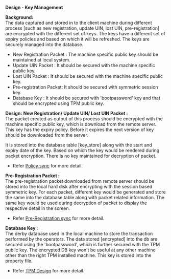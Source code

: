 **Design - Key Management**

**Background:**  
  The data captured and stored in to the client machine during different process [such as new registration, update UIN, lost UIN, pre-registration] are encrypted with the different set of keys. The keys have a different set of expiry policies and based on which it will be refreshed. The keys are securely managed into the database.  

  - New Registration Packet : The machine specific public key should be maintained at local system.  
  - Update UIN Packet : It should be secured with the machine specific public key.  
  - Lost UIN Packet :  It should be secured with the machine specific public key.  
  - Pre-registration Packet: It should be secured with symmetric session key.  
  - Database Key : It should be secured with 'bootpassword' key and that should be encrypted using TPM public key.   

    
**Design:**
  **New Registration/ Update UIN/ Lost UIN Packet :**   
   The packet created as output of this process should be encrypted with the machine specific public key, which is download from the remote server.  This key has the expiry policy. Before it expires the next version of key should be downloaded from the server. 
     
  It is stored into the database table [key_store] along with the start and expiry date of the key. Based on which the key would be rendered during packet encryption. There is no key maintained for decryption of packet.  

  - Refer [Policy sync](registration-policy-sync.md) for more detail. 

  **Pre-Registration Packet :**   
   The pre-registration packet downloaded from remote server should be stored into the local hard disk after encrypting with the session based symmetric key. For each packet, different key would be generated and store the same into the database table along with packet related information. The same key would be used during decryption of packet to display the respective detail in the screen.  
    
  -  Refer [Pre-Registration sync](registration-Pre-Registration-Sync.md)  for more detail.
  
  **Database Key :**  
   The derby database used in the local machine to store the transaction performed by the operators. The data stored [encrypted] into the db are secured using the 'bootpassword', which is further secured with the TPM public key. The encrypted DB key won't be useful at any other machine other than the right TPM installed machine. This key is stored into the property file.   
   
   - Refer [TPM Design](registration-TPM-integration.md) for more detail.
   
